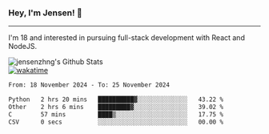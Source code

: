 ### Hey, I'm Jensen! 👋

---

I'm 18 and interested in pursuing full-stack development with React and NodeJS.

![jensenzhng's Github Stats](https://github-readme-stats.vercel.app/api?username=jensenzhng&theme=dark&show_icons=true&count_private=true)
<br />
[![wakatime](https://wakatime.com/badge/user/cbfc263d-3611-4e36-8278-8fad45fe3f62.svg)](https://wakatime.com/@cbfc263d-3611-4e36-8278-8fad45fe3f62)

<!--START_SECTION:waka-->

```txt
From: 18 November 2024 - To: 25 November 2024

Python   2 hrs 20 mins   ██████████▓░░░░░░░░░░░░░░   43.22 %
Other    2 hrs 6 mins    █████████▓░░░░░░░░░░░░░░░   39.02 %
C        57 mins         ████▒░░░░░░░░░░░░░░░░░░░░   17.75 %
CSV      0 secs          ░░░░░░░░░░░░░░░░░░░░░░░░░   00.00 %
```

<!--END_SECTION:waka-->

